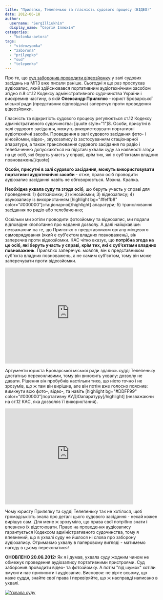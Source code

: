 ```yaml
---
title: "Прилєпко, Телепенько та гласність судового процесу (ВІДЕО)"
date: 2012-06-18
author: 
  username: "SergIlliukhin"
  display_name: "Сергій Іллюхін"
categories: 
  - "kolonka-avtora"
tags: 
  - "videozyomka"
  - "zaborona"
  - "prilyepko"
  - "sud"
  - "telepenko"
---
```


Про те, що [суд заборонив проводити відеозйомку](https://mpz.brovary.org/suddya-telepenko-zaboroniv-videozyomku-sudu-proti-brovarskoyi-vladi-video/ "Суддя Телепенько заборонив відеозйомку суду проти броварської влади. ВІДЕО") у залі судових засідань на МПЗ вже писали раніше. Сьогодні я ще раз прослухав аудіозапис, який здійснювався портативним аудіотехнічним засобом згідно п.8 ст.12 Кодексу адміністративного судочинства України і виокремив частину, в якій **Олександр Прилєпко** - юрист Броварської міської ради (представник відповідача) заперечує проти проведення відеозйомки.

Гласність та відкритість судового процесу регулюється ст.12 Кодексу адміністративного судочинства: \[quote style="1"\]8. Особи, присутні в залі судового засідання, можуть використовувати портативні аудіотехнічні засоби. Проведення в залі судового засідання фото- і кінозйомки, відео-, звукозапису із застосуванням стаціонарної апаратури, а також транслювання судового засідання по радіо і телебаченню допускаються на підставі ухвали суду за наявності згоди на це осіб, які беруть участь у справі, крім тих, які є суб'єктами владних повноважень\[/quote\]

**Особи, присутні в залі судового засідання, можуть використовувати портативні аудіотехнічні засоби** - отже, право осіб проводити аудіозапис засідання навіть не обговорюється. Можна. Крапка.

**Необхідна ухвала суду та згода осіб**, що беруть участь у справі для проведення: 1) фотозйомки; 2) кінозйомки; 3) відеозапису; 4) звукозапису із використанням \[highlight bg="#feffb8" color="#000000"\]стаціонарної\[/highlight\] апаратури; 5) транслювання засідання по радіо або телебаченню;

Оскільки ми хотіли проводити фотозйомку та відеозапис, ми подали відповідне клопотання про надання дозволу. А далі найцікавіше: незважаючи на те, що Прилєпко є представником органу місцевого самоврядування (який є суб'єктом владних повноважень), він заперечив проти відеозйомки. КАС чітко вказує, що **потрібна згода на це осіб, які беруть участь у справі, крім тих, які є суб’єктами владних повноважень**. Прилєпко заперечує: мовляв, він є представником суб'єкта владних повноважень, а не самим суб'єктом, тому він може заперечувати проти відеозйомки.

<iframe width="420" height="315" src="http://www.youtube.com/embed/253lgajvub8" frameborder="0" allowfullscreen></iframe>

Аргументи юриста Броварської міської ради здались судді Телепеньку достатньо переконливими, тому він виносить ухвалу: дозволу не давати. Рішення він пробубнів настільки тихо, що ніхто точно і не зрозумів, що ж там він вирішив, але він потім вже голосно пояснив: вимкнути всю фото-, відео-, та навіть \[highlight bg="#DDFF99" color="#000000"\]портативну АУДІОапаратуру\[/highlight\] (незважаючи на ст.12 КАС, яка дозволяє її використання).

<iframe width="420" height="315" src="http://www.youtube.com/embed/xpioz-z5odk" frameborder="0" allowfullscreen></iframe>

Чому юристу Прилєпку та судді Телепеньку так не хотілося, щоб громадськість знала про деталі цього судового засідання - нехай кожен вирішує сам. Для мене ж зрозуміло, що права свої потрібно знати і впевнено їх відстоювати. Право на проведення аудіозапису гарантується Кодексом адміністративного судочинства, тому я впевнений, що в ухвалі суду не йшлося ні слова про заборону аудіозапису. Отримаємо ухвалу в паперовому вигляді - матимемо нагоду в цьому переконатися!

**ОНОВЛЕНО 20.06.2012:** Як я і думав, ухвала суду жодним чином не обмежує проведення аудіозапису портативними пристроями. Суд заборонив проводити відео- та фотозйомку. А потім "під шумок" хотіли змусити нас припинити і аудіозапис. Висновок: не вірте всьому, що каже суддя, знайте свої права і перевіряйте, що ж насправді написано в ухвалі.

[![](https://mpz.brovary.org/wp-content/uploads/2012/06/uhvala.jpg "Ухвала суду")](https://mpz.brovary.org/wp-content/uploads/2012/06/uhvala.jpg)

